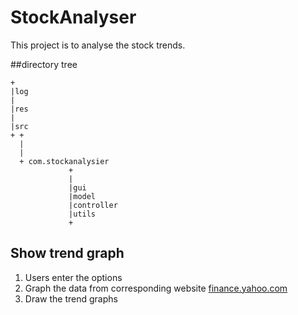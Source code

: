 # StockAnalyser
This project is to analyse the stock trends.

##directory tree
	
	+                       
	|log                    
	|                       
	|res                    
	|                       
	|src                    
	+ +                     
	  |                     
	  |                     
	  + com.stockanalysier  
	             +          
	             |          
	             |gui       
	             |model     
	             |controller
	             |utils     
	             +          



## Show trend graph

1. Users enter the options
2. Graph the data from corresponding website [finance.yahoo.com](finance.yahoo.com "finance.yahoo.com") 
3. Draw the trend graphs



